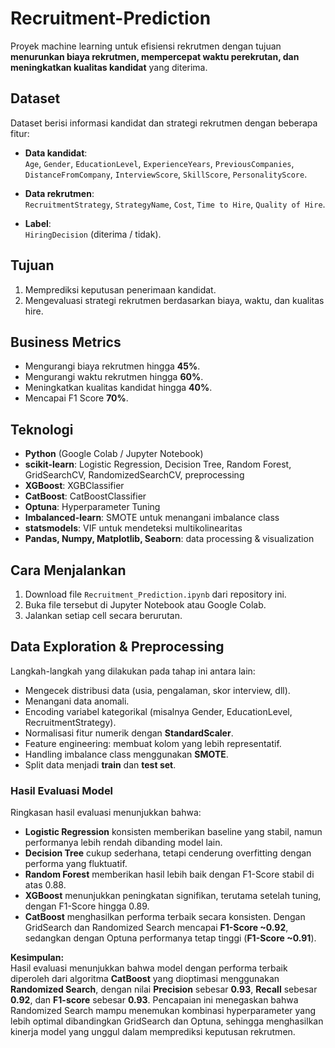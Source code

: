 # Recruitment-Prediction

Proyek machine learning untuk efisiensi rekrutmen dengan tujuan **menurunkan biaya rekrutmen, mempercepat waktu perekrutan, dan meningkatkan kualitas kandidat** yang diterima.

## Dataset
Dataset berisi informasi kandidat dan strategi rekrutmen dengan beberapa fitur:

- **Data kandidat**:  
  `Age`, `Gender`, `EducationLevel`, `ExperienceYears`, `PreviousCompanies`, `DistanceFromCompany`, `InterviewScore`, `SkillScore`, `PersonalityScore`.

- **Data rekrutmen**:  
  `RecruitmentStrategy`, `StrategyName`, `Cost`, `Time to Hire`, `Quality of Hire`.

- **Label**:  
  `HiringDecision` (diterima / tidak).

## Tujuan
1. Memprediksi keputusan penerimaan kandidat.  
2. Mengevaluasi strategi rekrutmen berdasarkan biaya, waktu, dan kualitas hire.  

## Business Metrics
- Mengurangi biaya rekrutmen hingga **45%**.  
- Mengurangi waktu rekrutmen hingga **60%**.  
- Meningkatkan kualitas kandidat hingga **40%**.
- Mencapai F1 Score **70%**. 

## Teknologi
- **Python** (Google Colab / Jupyter Notebook)  
- **scikit-learn**: Logistic Regression, Decision Tree, Random Forest, GridSearchCV, RandomizedSearchCV, preprocessing  
- **XGBoost**: XGBClassifier  
- **CatBoost**: CatBoostClassifier  
- **Optuna**: Hyperparameter Tuning  
- **Imbalanced-learn**: SMOTE untuk menangani imbalance class  
- **statsmodels**: VIF untuk mendeteksi multikolinearitas  
- **Pandas, Numpy, Matplotlib, Seaborn**: data processing & visualization 

## Cara Menjalankan
1. Download file `Recruitment_Prediction.ipynb` dari repository ini.
2. Buka file tersebut di Jupyter Notebook atau Google Colab.
3. Jalankan setiap cell secara berurutan.

## Data Exploration & Preprocessing
Langkah-langkah yang dilakukan pada tahap ini antara lain:
- Mengecek distribusi data (usia, pengalaman, skor interview, dll).
- Menangani data anomali.
- Encoding variabel kategorikal (misalnya Gender, EducationLevel, RecruitmentStrategy).
- Normalisasi fitur numerik dengan **StandardScaler**.
- Feature engineering: membuat kolom yang lebih representatif.
- Handling imbalance class menggunakan **SMOTE**.
- Split data menjadi **train** dan **test set**.

### Hasil Evaluasi Model

Ringkasan hasil evaluasi menunjukkan bahwa:
- **Logistic Regression** konsisten memberikan baseline yang stabil, namun performanya lebih rendah dibanding model lain.
- **Decision Tree** cukup sederhana, tetapi cenderung overfitting dengan performa yang fluktuatif.
- **Random Forest** memberikan hasil lebih baik dengan F1-Score stabil di atas 0.88.
- **XGBoost** menunjukkan peningkatan signifikan, terutama setelah tuning, dengan F1-Score hingga 0.89.
- **CatBoost** menghasilkan performa terbaik secara konsisten. Dengan GridSearch dan Randomized Search mencapai **F1-Score ~0.92**, sedangkan dengan Optuna performanya tetap tinggi (**F1-Score ~0.91**).

**Kesimpulan:**  
Hasil evaluasi menunjukkan bahwa model dengan performa terbaik diperoleh dari algoritma **CatBoost** yang dioptimasi menggunakan **Randomized Search**, dengan nilai **Precision** sebesar **0.93**, **Recall** sebesar **0.92**, dan **F1-score** sebesar **0.93**. Pencapaian ini menegaskan bahwa Randomized Search mampu menemukan kombinasi hyperparameter yang lebih optimal dibandingkan GridSearch dan Optuna, sehingga menghasilkan kinerja model yang unggul dalam memprediksi keputusan rekrutmen.


